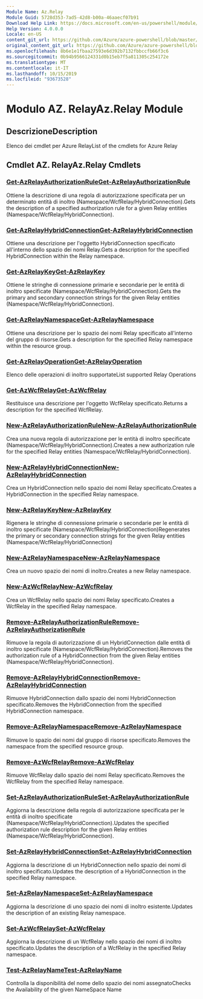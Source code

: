 ```yaml
---
Module Name: Az.Relay
Module Guid: 5728d353-7ad5-42d8-b00a-46aaecf07b91
Download Help Link: https://docs.microsoft.com/en-us/powershell/module/az.relay
Help Version: 4.0.0.0
Locale: en-US
content_git_url: https://github.com/Azure/azure-powershell/blob/master/src/Relay/Relay/help/Az.Relay.md
original_content_git_url: https://github.com/Azure/azure-powershell/blob/master/src/Relay/Relay/help/Az.Relay.md
ms.openlocfilehash: 8b6e1e1fbaa27593e6d392b7132fbbccfb66f3c6
ms.sourcegitcommit: 0b94b9566124331d0b15eb7f5a811305c254172e
ms.translationtype: MT
ms.contentlocale: it-IT
ms.lasthandoff: 10/15/2019
ms.locfileid: "93673528"
---
```

# <span data-ttu-id="a012a-101">Modulo AZ. Relay</span><span class="sxs-lookup"><span data-stu-id="a012a-101">Az.Relay Module</span></span>
## <span data-ttu-id="a012a-102">Descrizione</span><span class="sxs-lookup"><span data-stu-id="a012a-102">Description</span></span>
<span data-ttu-id="a012a-103">Elenco dei cmdlet per Azure Relay</span><span class="sxs-lookup"><span data-stu-id="a012a-103">List of the cmdlets for Azure Relay</span></span>

## <span data-ttu-id="a012a-104">Cmdlet AZ. Relay</span><span class="sxs-lookup"><span data-stu-id="a012a-104">Az.Relay Cmdlets</span></span>
### [<span data-ttu-id="a012a-105">Get-AzRelayAuthorizationRule</span><span class="sxs-lookup"><span data-stu-id="a012a-105">Get-AzRelayAuthorizationRule</span></span>](Get-AzRelayAuthorizationRule.md)
<span data-ttu-id="a012a-106">Ottiene la descrizione di una regola di autorizzazione specificata per un determinato entità di inoltro (Namespace/WcfRelay/HybridConnection).</span><span class="sxs-lookup"><span data-stu-id="a012a-106">Gets the description of a specified authorization rule for a given Relay entities (Namespace/WcfRelay/HybridConnection).</span></span>

### [<span data-ttu-id="a012a-107">Get-AzRelayHybridConnection</span><span class="sxs-lookup"><span data-stu-id="a012a-107">Get-AzRelayHybridConnection</span></span>](Get-AzRelayHybridConnection.md)
<span data-ttu-id="a012a-108">Ottiene una descrizione per l'oggetto HybridConnection specificato all'interno dello spazio dei nomi Relay.</span><span class="sxs-lookup"><span data-stu-id="a012a-108">Gets a description for the specified HybridConnection within the Relay namespace.</span></span>

### [<span data-ttu-id="a012a-109">Get-AzRelayKey</span><span class="sxs-lookup"><span data-stu-id="a012a-109">Get-AzRelayKey</span></span>](Get-AzRelayKey.md)
<span data-ttu-id="a012a-110">Ottiene le stringhe di connessione primarie e secondarie per le entità di inoltro specificate (Namespace/WcfRelay/HybridConnection).</span><span class="sxs-lookup"><span data-stu-id="a012a-110">Gets the primary and secondary connection strings for the given Relay entities (Namespace/WcfRelay/HybridConnection).</span></span>

### [<span data-ttu-id="a012a-111">Get-AzRelayNamespace</span><span class="sxs-lookup"><span data-stu-id="a012a-111">Get-AzRelayNamespace</span></span>](Get-AzRelayNamespace.md)
<span data-ttu-id="a012a-112">Ottiene una descrizione per lo spazio dei nomi Relay specificato all'interno del gruppo di risorse.</span><span class="sxs-lookup"><span data-stu-id="a012a-112">Gets a description for the specified Relay namespace within the resource group.</span></span>

### [<span data-ttu-id="a012a-113">Get-AzRelayOperation</span><span class="sxs-lookup"><span data-stu-id="a012a-113">Get-AzRelayOperation</span></span>](Get-AzRelayOperation.md)
<span data-ttu-id="a012a-114">Elenco delle operazioni di inoltro supportate</span><span class="sxs-lookup"><span data-stu-id="a012a-114">List supported Relay Operations</span></span>

### [<span data-ttu-id="a012a-115">Get-AzWcfRelay</span><span class="sxs-lookup"><span data-stu-id="a012a-115">Get-AzWcfRelay</span></span>](Get-AzWcfRelay.md)
<span data-ttu-id="a012a-116">Restituisce una descrizione per l'oggetto WcfRelay specificato.</span><span class="sxs-lookup"><span data-stu-id="a012a-116">Returns a description for the specified WcfRelay.</span></span>

### [<span data-ttu-id="a012a-117">New-AzRelayAuthorizationRule</span><span class="sxs-lookup"><span data-stu-id="a012a-117">New-AzRelayAuthorizationRule</span></span>](New-AzRelayAuthorizationRule.md)
<span data-ttu-id="a012a-118">Crea una nuova regola di autorizzazione per le entità di inoltro specificate (Namespace/WcfRelay/HybridConnection).</span><span class="sxs-lookup"><span data-stu-id="a012a-118">Creates a new authorization rule for the specified Relay entities (Namespace/WcfRelay/HybridConnection).</span></span>

### [<span data-ttu-id="a012a-119">New-AzRelayHybridConnection</span><span class="sxs-lookup"><span data-stu-id="a012a-119">New-AzRelayHybridConnection</span></span>](New-AzRelayHybridConnection.md)
<span data-ttu-id="a012a-120">Crea un HybridConnection nello spazio dei nomi Relay specificato.</span><span class="sxs-lookup"><span data-stu-id="a012a-120">Creates a HybridConnection in the specified Relay namespace.</span></span>

### [<span data-ttu-id="a012a-121">New-AzRelayKey</span><span class="sxs-lookup"><span data-stu-id="a012a-121">New-AzRelayKey</span></span>](New-AzRelayKey.md)
<span data-ttu-id="a012a-122">Rigenera le stringhe di connessione primarie o secondarie per le entità di inoltro specificate (Namespace/WcfRelay/HybridConnection)</span><span class="sxs-lookup"><span data-stu-id="a012a-122">Regenerates the primary or secondary connection strings for the given Relay entities (Namespace/WcfRelay/HybridConnection)</span></span>

### [<span data-ttu-id="a012a-123">New-AzRelayNamespace</span><span class="sxs-lookup"><span data-stu-id="a012a-123">New-AzRelayNamespace</span></span>](New-AzRelayNamespace.md)
<span data-ttu-id="a012a-124">Crea un nuovo spazio dei nomi di inoltro.</span><span class="sxs-lookup"><span data-stu-id="a012a-124">Creates a new Relay namespace.</span></span>

### [<span data-ttu-id="a012a-125">New-AzWcfRelay</span><span class="sxs-lookup"><span data-stu-id="a012a-125">New-AzWcfRelay</span></span>](New-AzWcfRelay.md)
<span data-ttu-id="a012a-126">Crea un WcfRelay nello spazio dei nomi Relay specificato.</span><span class="sxs-lookup"><span data-stu-id="a012a-126">Creates a WcfRelay in the specified Relay namespace.</span></span>

### [<span data-ttu-id="a012a-127">Remove-AzRelayAuthorizationRule</span><span class="sxs-lookup"><span data-stu-id="a012a-127">Remove-AzRelayAuthorizationRule</span></span>](Remove-AzRelayAuthorizationRule.md)
<span data-ttu-id="a012a-128">Rimuove la regola di autorizzazione di un HybridConnection dalle entità di inoltro specificate (Namespace/WcfRelay/HybridConnection).</span><span class="sxs-lookup"><span data-stu-id="a012a-128">Removes the authorization rule of a HybridConnection from the given Relay entities (Namespace/WcfRelay/HybridConnection).</span></span>

### [<span data-ttu-id="a012a-129">Remove-AzRelayHybridConnection</span><span class="sxs-lookup"><span data-stu-id="a012a-129">Remove-AzRelayHybridConnection</span></span>](Remove-AzRelayHybridConnection.md)
<span data-ttu-id="a012a-130">Rimuove HybridConnection dallo spazio dei nomi HybridConnection specificato.</span><span class="sxs-lookup"><span data-stu-id="a012a-130">Removes the HybridConnection from the specified HybridConnection namespace.</span></span>

### [<span data-ttu-id="a012a-131">Remove-AzRelayNamespace</span><span class="sxs-lookup"><span data-stu-id="a012a-131">Remove-AzRelayNamespace</span></span>](Remove-AzRelayNamespace.md)
<span data-ttu-id="a012a-132">Rimuove lo spazio dei nomi dal gruppo di risorse specificato.</span><span class="sxs-lookup"><span data-stu-id="a012a-132">Removes the namespace from the specified resource group.</span></span> 

### [<span data-ttu-id="a012a-133">Remove-AzWcfRelay</span><span class="sxs-lookup"><span data-stu-id="a012a-133">Remove-AzWcfRelay</span></span>](Remove-AzWcfRelay.md)
<span data-ttu-id="a012a-134">Rimuove WcfRelay dallo spazio dei nomi Relay specificato.</span><span class="sxs-lookup"><span data-stu-id="a012a-134">Removes the WcfRelay from the specified Relay namespace.</span></span>

### [<span data-ttu-id="a012a-135">Set-AzRelayAuthorizationRule</span><span class="sxs-lookup"><span data-stu-id="a012a-135">Set-AzRelayAuthorizationRule</span></span>](Set-AzRelayAuthorizationRule.md)
<span data-ttu-id="a012a-136">Aggiorna la descrizione della regola di autorizzazione specificata per le entità di inoltro specificate (Namespace/WcfRelay/HybridConnection).</span><span class="sxs-lookup"><span data-stu-id="a012a-136">Updates the specified authorization rule description for the given Relay entities (Namespace/WcfRelay/HybridConnection).</span></span>

### [<span data-ttu-id="a012a-137">Set-AzRelayHybridConnection</span><span class="sxs-lookup"><span data-stu-id="a012a-137">Set-AzRelayHybridConnection</span></span>](Set-AzRelayHybridConnection.md)
<span data-ttu-id="a012a-138">Aggiorna la descrizione di un HybridConnection nello spazio dei nomi di inoltro specificato.</span><span class="sxs-lookup"><span data-stu-id="a012a-138">Updates the description of a HybridConnection in the specified Relay namespace.</span></span>

### [<span data-ttu-id="a012a-139">Set-AzRelayNamespace</span><span class="sxs-lookup"><span data-stu-id="a012a-139">Set-AzRelayNamespace</span></span>](Set-AzRelayNamespace.md)
<span data-ttu-id="a012a-140">Aggiorna la descrizione di uno spazio dei nomi di inoltro esistente.</span><span class="sxs-lookup"><span data-stu-id="a012a-140">Updates the description of an existing Relay namespace.</span></span>

### [<span data-ttu-id="a012a-141">Set-AzWcfRelay</span><span class="sxs-lookup"><span data-stu-id="a012a-141">Set-AzWcfRelay</span></span>](Set-AzWcfRelay.md)
<span data-ttu-id="a012a-142">Aggiorna la descrizione di un WcfRelay nello spazio dei nomi di inoltro specificato.</span><span class="sxs-lookup"><span data-stu-id="a012a-142">Updates the description of a WcfRelay in the specified Relay namespace.</span></span>

### [<span data-ttu-id="a012a-143">Test-AzRelayName</span><span class="sxs-lookup"><span data-stu-id="a012a-143">Test-AzRelayName</span></span>](Test-AzRelayName.md)
<span data-ttu-id="a012a-144">Controlla la disponibilità del nome dello spazio dei nomi assegnato</span><span class="sxs-lookup"><span data-stu-id="a012a-144">Checks the Availability of the given NameSpace Name</span></span>

